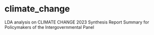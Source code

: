 # climate_change
LDA analysis on CLIMATE CHANGE 2023 Synthesis Report Summary for Policymakers of the Intergovernmental Panel 
